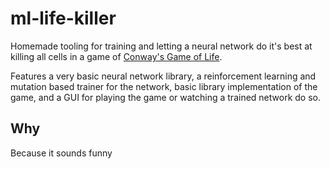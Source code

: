 # ml-life-killer
Homemade tooling for training and letting a neural network do it's best at killing all cells in a game of [Conway's Game of Life](https://en.wikipedia.org/wiki/Conway%27s_Game_of_Life).

Features a very basic neural network library, a reinforcement learning and mutation based trainer for the network, basic library implementation of the game, and a GUI for playing the game or watching a trained network do so.

## Why
Because it sounds funny
